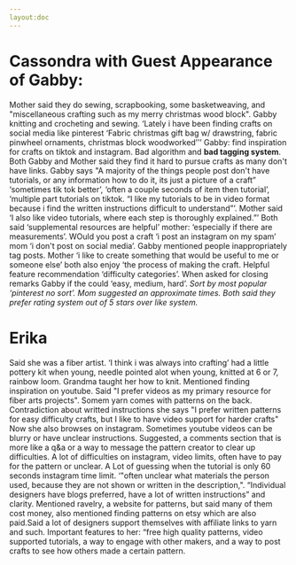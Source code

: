 ```yaml
---
layout:doc
---
```


# Cassondra with Guest Appearance of Gabby:
Mother said they do sewing, scrapbooking, some basketweaving, and "miscellaneous crafting
such as my merry christmas wood block". Gabby knitting and crocheting and sewing. ‘Lately i
have been finding crafts on social media like pinterest ‘Fabric christmas gift bag w/ drawstring,
fabric pinwheel ornaments, christmas block woodworked’’’ Gabby: find inspiration for crafts on
tiktok and instagram. Bad algorithm and **bad tagging system**. Both Gabby and Mother said
they find it hard to pursue crafts as many don't have links. Gabby says "A majority of the things
people post don't have tutorials, or any information how to do it, its just a picture of a craft”
‘sometimes tik tok better’, ‘often a couple seconds of item then tutorial’, ‘multiple part tutorials on
tiktok. “I like my tutorials to be in video format because i find the written instructions difficult to
understand”’. Mother said ‘I also like video tutorials, where each step is thoroughly explained.”’
Both said ‘supplemental resources are helpful’ mother: ‘especially if there are measurements’.
WOuld you post a craft ‘i post an instagram on my spam’ mom ‘i don't post on social media’.
Gabby mentioned people inappropriately tag posts. Mother ‘i like to create something that would
be useful to me or someone else’ both also enjoy ‘the process of making the craft. Helpful
feature recommendation ‘difficulty categories’. When asked for closing remarks Gabby if the
could ‘easy, medium, hard’. *Sort by most popular ‘pinterest no sort’. Mom suggested an
approximate times. Both said they prefer rating system out of 5 stars over like system.*
# Erika
Said she was a fiber artist. ‘I think i was always into crafting’ had a little pottery kit when young,
needle pointed alot when young, knitted at 6 or 7, rainbow loom. Grandma taught her how to
knit. Mentioned finding inspiration on youtube. Said "I prefer videos as my primary resource for
fiber arts projects". Somem yarn comes with patterns on the back. Contradiction about writted
instructions she says "I prefer written patterns for easy difficulty crafts, but I like to have video
support for harder crafts" Now she also browses on instagram. Sometimes youtube videos can
be blurry or have unclear instructions. Suggested, a comments section that is more like a q&a or
a way to message the pattern creator to clear up difficulties. A lot of difficulties on instagram,
video limits, often have to pay for the pattern or unclear. A Lot of guessing when the tutorial is
only 60 seconds instagram time limit. ‘"often unclear what materials the person used, because
they are not shown or written in the description,". “Individual designers have blogs preferred,
have a lot of written instructions” and clarity. Mentioned ravelry, a website for patterns, but said
many of them cost money, also mentioned finding patterns on etsy which are also paid.Said a
lot of designers support themselves with affiliate links to yarn and such. Important features to
her: “free high quality patterns, video supported tutorials, a way to engage with other makers,
and a way to post crafts to see how others made a certain pattern.